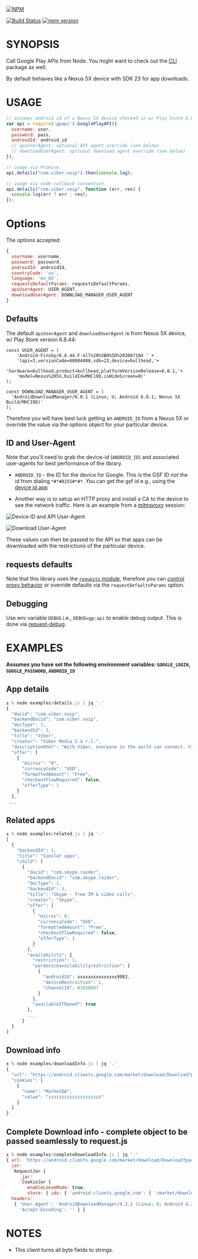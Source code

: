 [![NPM](https://nodei.co/npm/gpapi.png?downloads=true)](https://nodei.co/npm/gpapi/)

[![Build Status](https://travis-ci.org/dweinstein/node-google-play.svg?branch=master)](https://travis-ci.org/dweinstein/node-google-play)
[![npm version](https://badge.fury.io/js/gpapi.svg)](http://badge.fury.io/js/gpapi)

# SYNOPSIS

Call Google Play APIs from Node. You might want to check out the [CLI](https://github.com/dweinstein/node-google-play-cli) package as well.

By default behaves like a Nexus 5X device with SDK 23 for app downloads.

# USAGE

```javascript
// assumes android id of a Nexus 5X device checked in w/ Play Store 6.8.44.F
var api = require('gpapi').GooglePlayAPI({
  username: user,
  password: pass,
  androidId: android_id
  // apiUserAgent: optional API agent override (see below)
  // downloadUserAgent: optional download agent override (see below)
});

// usage via Promise
api.details("com.viber.voip").then(console.log);

// usage via node callback convention
api.details("com.viber.voip", function (err, res) {
  console.log(err ? err : res);
});
```

# Options

The options accepted:

```js
{
  username: username,
  password: password,
  androidId: androidId,
  countryCode: 'us',
  language: 'en_US',
  requestsDefaultParams: requestsDefaultParams,
  apiUserAgent: USER_AGENT,
  downloadUserAgent: DOWNLOAD_MANAGER_USER_AGENT
}
```

## Defaults

The default `apiUserAgent` and `downloadUserAgent` is from  Nexus 5X device, w/
Play Store version 6.8.44:

```
const USER_AGENT = (
    'Android-Finsky/6.8.44.F-all%20%5B0%5D%203087104 ' +
    '(api=3,versionCode=80684400,sdk=23,device=bullhead,'+
    'hardware=bullhead,product=bullhead,platformVersionRelease=6.0.1,'+
    'model=Nexus%205X,buildId=MHC19Q,isWideScreen=0)'
);

const DOWNLOAD_MANAGER_USER_AGENT = (
  'AndroidDownloadManager/6.0.1 (Linux; U; Android 6.0.1; Nexus 5X Build/MHC19Q)'
);
```

Therefore you will have best luck getting an `ANDROID_ID` from a Nexus 5X or
override the value via the options object for your particular device.

## ID and User-Agent

Note that you'll need to grab the device-id (`ANDROID_ID`) and associated
user-agents for best performance of the library.

- `ANDROID_ID` - the ID for the device for Google. This is the GSF ID *not* the
  id from dialing `*#*#8255#*#*`. You can get the gsf id e.g., using the
  [device id
  app](https://play.google.com/store/apps/details?id=com.evozi.deviceid&hl=en)

- Another way is to setup an HTTP proxy and install a CA to the device to see
  the network traffic. Here is an example from a
  [mitmproxy](https://github.com/mitmproxy/mitmproxy) session:

![Device ID and API User-Agent](./docs/devid-ua-1.png?raw=true "Device ID and API UA")

![Download User-Agent](./docs/download-ua.png?raw=true "Download User Agent")

These values can then be passed to the API so that apps can be downloaded with
the restrictions of the particular device.

## requests defaults
Note that this library uses the [`requests` module](https://github.com/request/request), therefore you can [control proxy behavior](https://github.com/request/request#controlling-proxy-behaviour-using-environment-variables) or override defaults via the `requestDefaultsParams` option.

## Debugging

Use env variable `DEBUG` i.e., `DEBUG=gp:api` to enable debug output. This is done via [request-debug](https://github.com/request/request-debug).


# EXAMPLES

**Assumes you have set the following environment variables: `GOOGLE_LOGIN`, `GOOGLE_PASSWORD`, `ANDROID_ID`**

## App details

```javascript
± % node examples/details.js | jq '.'
{
  "docid": "com.viber.voip",
  "backendDocid": "com.viber.voip",
  "docType": 1,
  "backendId": 3,
  "title": "Viber",
  "creator": "Viber Media S.à r.l.",
  "descriptionHtml": "With Viber, everyone in the world can connect. Freely. More than 400 million Viber users text, call, and send photo and video messages worldwide over Wifi or 3G - for free. Viber Out can be used to make calls to non-Viber mobile and landline numbers at low rates. Viber is available for many smartphones and platforms.   <p>Viber is compatible with and optimized for Android tablets! Use Viber on your tablet and phone simultaneously.<br>On Viber, your phone number is your ID. The app syncs with your mobile contact list, automatically detecting which of your contacts have Viber. <p>•\tText with your friends<br>•\tMake free calls with HD sound quality<br>•\tPhoto sharing, video messages, voice messages, locations, stickers and emoticons<br>•\tGroups with up to 100 participants<br>•\tDownload stickers from the Sticker Market, making messaging fun! <br>•\tAbility to sort and reorder stickers<br>•\tPush notifications guarantee that you never miss a message or call, even when Viber is off<br>•\tIntegration with native contact list for calls and messages<br>•\tSupport for the Viber Desktop application on Windows and Mac <br>Localized to: Arabic, Catalan, Chinese (SP), Chinese (TR), Croatian, Czech, Danish, Dutch, Finnish, French, German, Greek, Hebrew, Hindi, Hungarian, Indonesian, Italian, Japanese, Korean, Malay, Norwegian, Polish, Portuguese (BR), Portuguese (PT), Romanian, Russian, Slovak, Spanish, Swedish, Tagalog, Thai, Turkish, Ukrainian and Vietnamese<br>Viber is completely free with no advertising. <br>We value your privacy. <p>Follow us for updates and news:<br>Facebook - <a href=\"https://www.google.com/url?q=http://facebook.com/viber&amp;sa=D&amp;usg=AFQjCNGlVhJn65339uldBAp6MeFXZIV3mA\" target=\"_blank\">http://facebook.com/viber</a><br>Twitter - <a href=\"https://www.google.com/url?q=http://twitter.com/viber&amp;sa=D&amp;usg=AFQjCNG60qtBs85Z7vg5eeagjANxTrdSjQ\" target=\"_blank\">http://twitter.com/viber</a><p>(*) Network data charges may apply",
  "offer": [
    {
      "micros": "0",
      "currencyCode": "USD",
      "formattedAmount": "Free",
      "checkoutFlowRequired": false,
      "offerType": 1
    }
  ],
 ...
```

## Related apps

```javascript
± % node examples/related.js | jq '.'
[
  {
    "backendId": 3,
    "title": "Similar apps",
    "child": [
      {
        "docid": "com.skype.raider",
        "backendDocid": "com.skype.raider",
        "docType": 1,
        "backendId": 3,
        "title": "Skype - free IM & video calls",
        "creator": "Skype",
        "offer": [
          {
            "micros": 0,
            "currencyCode": "USD",
            "formattedAmount": "Free",
            "checkoutFlowRequired": false,
            "offerType": 1
          }
        ],
        "availability": {
          "restriction": 1,
          "perdeviceavailabilityrestriction": [
            {
              "androidId": xxxxxxxxxxxxxxx9983,
              "deviceRestriction": 1,
              "channelId": 83938807
            }
          ],
          "availableIfOwned": true
        },
        ...
      }
  }
]
```

## Download info

```javascript
± % node examples/downloadInfo.js | jq '.'
{
  "url": "https://android.clients.google.com/market/download/Download?packageName=air.WatchESPN&versionCode=2100039&token=xxxxxxxxxxxxxxxxxxxxxxxxxxxxxxxxxxxxxxxxxxxxxxxxxxxxxxxxxxxxxxxxxxxxxxxxxxxxxxxxxxxxxxxxxxxxxxxxxxxxxxxxxxxxxxxxw&downloadId=yyyyyyyyyyyyyyyyyyyy",
  "cookies": [
    {
      "name": "MarketDA",
      "value": "zzzzzzzzzzzzzzzzzzzz"
    }
  ]
}
```

## Complete Download info - complete object to be passed seamlessly to request.js

```javascript
± % node examples/completeDownloadInfo.js | jq '.'
{ url: 'https://android.clients.google.com/market/download/Download?packageName=com.viber.voip&versionCode=37&ssl=1&token=xxxxxxxxx&downloadId=-xxxxxxxxxxx',
  jar:
   RequestJar {
     _jar:
      CookieJar {
        enableLooseMode: true,
        store: { idx: { 'android.clients.google.com': { '/market/download': { MarketDA: Cookie="MarketDA=xxxxxxxx; Path=/market/download; hostOnly=true; aAge=29ms; cAge=29ms" } } } } } },
  headers: 
   { 'User-Agent': 'AndroidDownloadManager/4.2.2 (Linux; U; Android 4.2.2; Galaxy Nexus Build/JDQ39)',
     'Accept-Encoding': '' } }
```

# NOTES

- This client turns all byte fields to strings.
